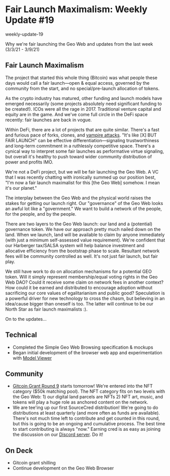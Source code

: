 # Fair Launch Maximalism: Weekly Update #19

weekly-update-19

Why we&#39;re fair launching the Geo Web and updates from the last week (3/3/21 - 3/9/21)

## Fair Launch Maximalism

The project that started this whole thing (Bitcoin) was what people these days would call a fair launch—open &amp; equal access, governed by the community from the start, and no special/pre-launch allocation of tokens.

As the crypto industry has matured, other funding and launch models have emerged necessarily (some projects absolutely need significant funding to be created!). ICOs were all the rage in 2017. Traditional venture capital and equity are in the game. And we&#39;ve come full circle in the DeFi space recently: fair launches are back in vogue.

Within DeFi, there are a lot of projects that are quite similar. There&#39;s a fast and furious pace of forks, clones, and [vampire attacks](https://finematics.com/vampire-attack-sushiswap-explained/). &quot;It&#39;s like [X] BUT FAIR LAUNCH&quot; can be effective differentiation—signaling trustworthiness and long-term commitment in a ruthlessly competitive space. There&#39;s a cynical way to interpret some fair launches as performative virtue signaling, but overall it&#39;s healthy to push toward wider community distribution of power and profits IMO.

We&#39;re not a DeFi project, but we will be fair launching the Geo Web. A VC that I was recently chatting with ironically summed up our position best, &quot;I&#39;m now a fair launch maximalist for this [the Geo Web] somehow. I mean it&#39;s our planet.&quot;

The interplay between the Geo Web and the physical world raises the stakes for getting our launch right. Our &quot;governance&quot; of the Geo Web looks an awful lot like a &quot;government.&quot; We want to build a network of the people, for the people, and by the people.

There are two layers to the Geo Web launch: our land and a (potential) governance token. We have our approach pretty much nailed down on the land. When we launch, land will be available to claim by anyone immediately (with just a minimum self-assessed value requirement). We&#39;re confident that our Harberger tax/SALSA system will help balance investment and allocative efficiency from the bootstrap phase to scale. Resultant network fees will be community controlled as well. It&#39;s not just fair launch, but fair play.

We still have work to do on allocation mechanisms for a potential GEO token. Will it simply represent membership/equal voting rights in the Geo Web DAO? Could it receive some claim on network fees in another context? How could it be earned and distributed to encourage adoption without sacrificing our core values of egalitarianism and public good? Speculation is a powerful driver for new technology to cross the chasm, but believing in an idea/cause bigger than oneself is too. The latter will continue to be our North Star as fair launch maximalists :).

On to the updates...

## Technical

- Completed the Simple Geo Web Browsing specification &amp; mockups
- Began initial development of the browser web app and experimentation with [Model Viewer](https://modelviewer.dev/)

## Community

- [Gitcoin Grant Round 9](https://gitcoin.co/grants/1403/geo-web) starts tomorrow! We&#39;re entered into the NFT category ($50k matching pool). The NFT category fits on two levels with the Geo Web: 1) our digital land parcels are NFTs 2) NFT art, music, and tokens will play a huge role as anchored content on the network.
- We are tee&#39;ing up our first SourceCred distribution! We&#39;re going to do distributions at least quarterly (and more often as funds are available). There&#39;s not much time left to contribute and get counted in this round, but this is going to be an ongoing and cumulative process. The best time to start contributing is always &quot;now.&quot; Earning cred is as easy as joining the discussion on our [Discord server](https://discord.com/invite/pxvgHuT6Rg). Do it!

## On Deck

- Gitcoin grant shilling
- Continue development on the Geo Web Browser
